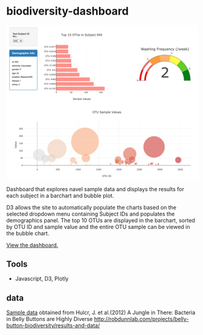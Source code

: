 # biodiversity-dashboard
![image](images/screenshot.png)

Dashboard that explores navel sample data and displays the results for each subject in a barchart and bubble plot. 

D3 allows the site to automatically populate the charts based on the selected dropdown menu containing Subject IDs and populates the demographics panel. The top 10 OTUs are displayed in the barchart, sorted by OTU ID and sample value and the entire OTU sample can be viewed in the bubble chart.  

[View the dashboard.](https://mvhaynes.github.io/biodiversity-dashboard)

## Tools 
* Javascript, D3, Plotly 

## data 
[Sample data](https://github.com/Mvhaynes/biodiversity-dashboard/blob/main/data/samples.json) obtained from
Hulcr, J. et al.(2012) A Jungle in There: Bacteria in Belly Buttons are Highly Diverse http://robdunnlab.com/projects/belly-button-biodiversity/results-and-data/
